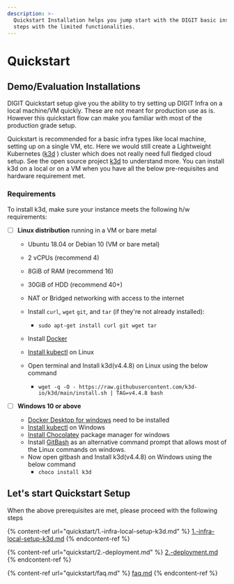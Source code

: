 ```yaml
---
description: >-
  Quickstart Installation helps you jump start with the DIGIT basic installation
  steps with the limited functionalities.
---
```


# Quickstart

## Demo/Evaluation Installations

DIGIT Quickstart setup give you the ability to try setting up DIGIT Infra on a local machine/VM quickly. These are not meant for production use as is. However this quickstart flow can make you familiar with most of the production grade setup.



Quickstart is recommended for a basic infra types like local machine, setting up on a single VM, etc. Here we would still create a Lightweight Kubernetes ([k3d](https://github.com/rancher/k3d) ) cluster which does not really need full fledged cloud setup. See the open source project [k3d](https://github.com/rancher/k3d) to understand more.  You can install k3d on a local or on a VM when you have all the below pre-requisites and hardware requirement met.

### Requirements

To install k3d, make sure your instance meets the following h/w requirements:

* [ ] **Linux distribution** running in a VM or bare metal
  * Ubuntu 18.04 or Debian 10 (VM or bare metal)
  * 2 vCPUs (recommend 4)
  * 8GiB of RAM (recommend 16)
  * 30GiB of HDD (recommend 40+)
  * NAT or Bridged networking with access to the internet
  * Install `curl`, `wget` `git`, and `tar` (if they're not already installed):
    * `sudo apt-get install curl git wget tar`
  * Install [Docker](https://docs.docker.com/engine/install/ubuntu/)
  * [Install kubectl](https://kubernetes.io/docs/tasks/tools/install-kubectl-linux/) on Linux
  *   Open terminal and Install k3d(v4.4.8) on Linux using the below command

      * `wget -q -O - https://raw.githubusercontent.com/k3d-io/k3d/main/install.sh | TAG=v4.4.8 bash`           &#x20;


* [ ] **Windows 10 or above**
  * [Docker Desktop for windows](https://docs.docker.com/docker-for-windows/install/#system-requirements-for-wsl-2-backend) need to be installed
  * [Install kubectl](https://kubernetes.io/docs/tasks/tools/install-kubectl-windows/) on Windows
  * [Install Chocolatey](https://chocolatey.org) package manager for windows
  * Install [GitBash](https://git-scm.com/download/win) as an alternative command prompt that allows most of the Linux commands on windows.
  * Now open gitbash and Install k3d(v4.4.8) on Windows using the below command
    * `choco install k3d`

## Let's start Quickstart Setup

When the above prerequisites are met, please proceed with the following steps

{% content-ref url="quickstart/1.-infra-local-setup-k3d.md" %}
[1.-infra-local-setup-k3d.md](quickstart/1.-infra-local-setup-k3d.md)
{% endcontent-ref %}

{% content-ref url="quickstart/2.-deployment.md" %}
[2.-deployment.md](quickstart/2.-deployment.md)
{% endcontent-ref %}

{% content-ref url="quickstart/faq.md" %}
[faq.md](quickstart/faq.md)
{% endcontent-ref %}
